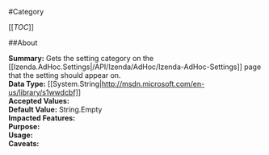 #Category

[[_TOC_]]

##About

**Summary:** Gets the setting category on the [[Izenda.AdHoc.Settings|/API/Izenda/AdHoc/Izenda-AdHoc-Settings]] page that the setting should appear on.  
**Data Type:** [[System.String|http://msdn.microsoft.com/en-us/library/s1wwdcbf]]  
**Accepted Values:**   
**Default Value:** String.Empty  
**Impacted Features:**   
**Purpose:**   
**Usage:**   
**Caveats:**   

